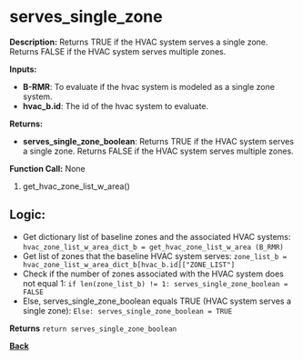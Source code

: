 # serves_single_zone  

**Description:** Returns TRUE if the HVAC system serves a single zone. Returns FALSE if the HVAC system serves multiple zones.   

**Inputs:**  
- **B-RMR**: To evaluate if the hvac system is modeled as a single zone system.   
- **hvac_b.id**: The id of the hvac system to evaluate.  

**Returns:**  
- **serves_single_zone_boolean**: Returns TRUE if the HVAC system serves a single zone. Returns FALSE if the HVAC system serves multiple zones.   
 
**Function Call:** None  
1. get_hvac_zone_list_w_area()  

## Logic:   
- Get dictionary list of baseline zones and the associated HVAC systems: `hvac_zone_list_w_area_dict_b = get_hvac_zone_list_w_area (B_RMR)`  
- Get list of zones that the baseline HVAC system serves: `zone_list_b = hvac_zone_list_w_area_dict_b[hvac_b.id]["ZONE_LIST"]`  
- Check if the number of zones associated with the HVAC system does not equal 1: `if len(zone_list_b) != 1: serves_single_zone_boolean = FALSE`
- Else, serves_single_zone_boolean equals TRUE (HVAC system serves a single zone): `Else: serves_single_zone_boolean = TRUE`

**Returns** `return serves_single_zone_boolean`  

**[Back](../_toc.md)**
